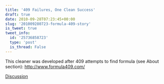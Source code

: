 ```yaml
---
title: '409 Failures, One Clean Success'
draft: true
date: 2010-09-28T07:23:45+00:00
slug: '201009280723-formula-409-story'
is_tweet: true
tweet_info:
  id: '25736858723'
  type: 'post'
  is_thread: False
---
```




This cleaner was developed after 409 attempts to find formula (see About section): http://www.formula409.com/

[Discussion](https://x.com/sytelus/status/25736858723)
